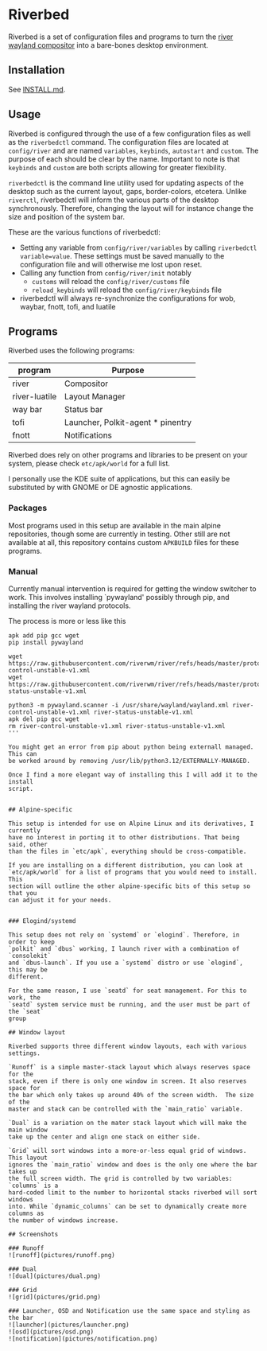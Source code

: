# Riverbed

Riverbed is a set of configuration files and programs to turn the [river
wayland compositor](https://codeberg.org/river/) into a bare-bones desktop
environment.

## Installation

See [INSTALL.md](INSTALL.md).

## Usage

Riverbed is configured through the use of a few configuration files as well as
the `riverbedctl` command. The configuration files are located at `config/river`
and are named `variables`, `keybinds`, `autostart` and `custom`. The purpose of
each should be clear by the name. Important to note is that `keybinds` and
`custom` are both scripts allowing for greater flexibility.

`riverbedctl` is the command line utility used for updating aspects of the
desktop such as the current layout, gaps, border-colors, etcetera. Unlike
`riverctl`, riverbedctl will inform the various parts of the desktop
synchronously. Therefore, changing the layout will for instance change the size
and position of the system bar.

These are the various functions of riverbedctl:

- Setting any variable from `config/river/variables` by calling `riverbedctl
  variable=value`. These settings must be saved manually to the configuration
  file and will otherwise me lost upon reset.
- Calling any function from `config/river/init` notably
	+ `customs` will reload the `config/river/customs` file
	+ `reload_keybinds` will reload the `config/river/keybinds` file
- riverbedctl will always re-synchronize the configurations for wob, waybar,
  fnott, tofi, and luatile


## Programs

Riverbed uses the following programs:

| program | Purpose |
|----------------|--------------------------|
| river | Compositor |
| river-luatile | Layout Manager |
| way bar | Status bar |
| tofi | Launcher, Polkit-agent * pinentry |
| fnott | Notifications |

Riverbed does rely on other programs and libraries to be present on your system,
please check `etc/apk/world` for a full list.

I personally use the KDE suite of applications, but this can easily be
substituted by with GNOME or DE agnostic applications.

### Packages

Most programs used in this setup are available in the main alpine repositories,
though some are currently in testing. Other still are not available at all, this
repository contains custom `APKBUILD` files for these programs.

### Manual

Currently manual intervention is required for getting the window switcher to
work. This involves installing `pywayland' possibly through pip, and installing
the river wayland protocols.

The process is more or less like this
```
apk add pip gcc wget
pip install pywayland

wget https://raw.githubusercontent.com/riverwm/river/refs/heads/master/protocol/river-control-unstable-v1.xml
wget https://raw.githubusercontent.com/riverwm/river/refs/heads/master/protocol/river-status-unstable-v1.xml

python3 -m pywayland.scanner -i /usr/share/wayland/wayland.xml river-control-unstable-v1.xml river-status-unstable-v1.xml
apk del pip gcc wget
rm river-control-unstable-v1.xml river-status-unstable-v1.xml
'''

You might get an error from pip about python being externall managed. This can
be worked around by removing /usr/lib/python3.12/EXTERNALLY-MANAGED.

Once I find a more elegant way of installing this I will add it to the install
script.


## Alpine-specific

This setup is intended for use on Alpine Linux and its derivatives, I currently
have no interest in porting it to other distributions. That being said, other
than the files in `etc/apk`, everything should be cross-compatible.

If you are installing on a different distribution, you can look at
`etc/apk/world` for a list of programs that you would need to install. This
section will outline the other alpine-specific bits of this setup so that you
can adjust it for your needs.


### Elogind/systemd

This setup does not rely on `systemd` or `elogind`. Therefore, in order to keep
`polkit` and `dbus` working, I launch river with a combination of `consolekit`
and `dbus-launch`. If you use a `systemd` distro or use `elogind`, this may be
different.

For the same reason, I use `seatd` for seat management. For this to work, the
`seatd` system service must be running, and the user must be part of the `seat`
group

## Window layout

Riverbed supports three different window layouts, each with various settings.

`Runoff` is a simple master-stack layout which always reserves space for the
stack, even if there is only one window in screen. It also reserves space for
the bar which only takes up around 40% of the screen width.  The size of the
master and stack can be controlled with the `main_ratio` variable.

`Dual` is a variation on the mater stack layout which will make the main window
take up the center and align one stack on either side.

`Grid` will sort windows into a more-or-less equal grid of windows. This layout
ignores the `main_ratio` window and does is the only one where the bar takes up
the full screen width. The grid is controlled by two variables: `columns` is a
hard-coded limit to the number to horizontal stacks riverbed will sort windows
into. While `dynamic_columns` can be set to dynamically create more columns as
the number of windows increase.

## Screenshots

### Runoff
![runoff](pictures/runoff.png)

### Dual
![dual](pictures/dual.png)

### Grid
![grid](pictures/grid.png)

### Launcher, OSD and Notification use the same space and styling as the bar
![launcher](pictures/launcher.png)
![osd](pictures/osd.png)
![notification](pictures/notification.png)
